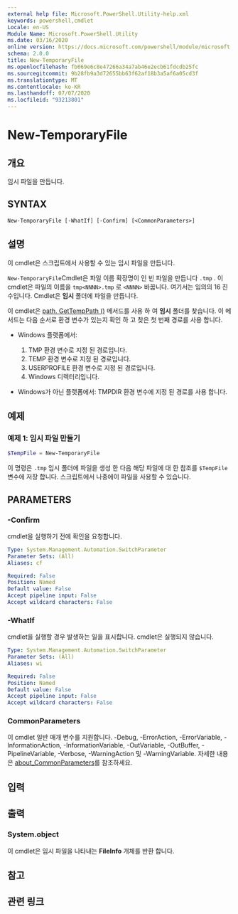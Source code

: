 ```yaml
---
external help file: Microsoft.PowerShell.Utility-help.xml
keywords: powershell,cmdlet
Locale: en-US
Module Name: Microsoft.PowerShell.Utility
ms.date: 03/16/2020
online version: https://docs.microsoft.com/powershell/module/microsoft.powershell.utility/new-temporaryfile?view=powershell-5.1&WT.mc_id=ps-gethelp
schema: 2.0.0
title: New-TemporaryFile
ms.openlocfilehash: fb069e6c8e47266a34a7ab46e2ecb61fdcdb25fc
ms.sourcegitcommit: 9b28fb9a3d72655bb63f62af18b3a5af6a05cd3f
ms.translationtype: MT
ms.contentlocale: ko-KR
ms.lasthandoff: 07/07/2020
ms.locfileid: "93213801"
---
```

# New-TemporaryFile

## 개요
임시 파일을 만듭니다.

## SYNTAX

```
New-TemporaryFile [-WhatIf] [-Confirm] [<CommonParameters>]
```

## 설명

이 cmdlet은 스크립트에서 사용할 수 있는 임시 파일을 만듭니다.

`New-TemporaryFile`Cmdlet은 파일 이름 확장명이 인 빈 파일을 만듭니다 `.tmp` .
이 cmdlet은 파일의 이름을 `tmp<NNNN>.tmp` 로 `<NNNN>` 바꿉니다. 여기서는 임의의 16 진수입니다.
Cmdlet은 **임시** 폴더에 파일을 만듭니다.

이 cmdlet은 [path. GetTempPath ()](/dotnet/api/system.io.path.gettemppath) 메서드를 사용 하 여 **임시** 폴더를 찾습니다. 이 메서드는 다음 순서로 환경 변수가 있는지 확인 하 고 찾은 첫 번째 경로를 사용 합니다.

- Windows 플랫폼에서:

  1. TMP 환경 변수로 지정 된 경로입니다.
  1. TEMP 환경 변수로 지정 된 경로입니다.
  1. USERPROFILE 환경 변수로 지정 된 경로입니다.
  1. Windows 디렉터리입니다.

- Windows가 아닌 플랫폼에서: TMPDIR 환경 변수에 지정 된 경로를 사용 합니다.

## 예제

### 예제 1: 임시 파일 만들기

```powershell
$TempFile = New-TemporaryFile
```

이 명령은 `.tmp` 임시 폴더에 파일을 생성 한 다음 해당 파일에 대 한 참조를 `$TempFile` 변수에 저장 합니다. 스크립트에서 나중에이 파일을 사용할 수 있습니다.

## PARAMETERS

### -Confirm

cmdlet을 실행하기 전에 확인을 요청합니다.

```yaml
Type: System.Management.Automation.SwitchParameter
Parameter Sets: (All)
Aliases: cf

Required: False
Position: Named
Default value: False
Accept pipeline input: False
Accept wildcard characters: False
```

### -WhatIf

cmdlet을 실행할 경우 발생하는 일을 표시합니다.
cmdlet은 실행되지 않습니다.

```yaml
Type: System.Management.Automation.SwitchParameter
Parameter Sets: (All)
Aliases: wi

Required: False
Position: Named
Default value: False
Accept pipeline input: False
Accept wildcard characters: False
```

### CommonParameters

이 cmdlet 일반 매개 변수를 지원합니다. -Debug, -ErrorAction, -ErrorVariable, -InformationAction, -InformationVariable, -OutVariable, -OutBuffer, -PipelineVariable, -Verbose, -WarningAction 및 -WarningVariable. 자세한 내용은 [about_CommonParameters](../Microsoft.PowerShell.Core/About/about_CommonParameters.md)를 참조하세요.

## 입력

## 출력

### System.object

이 cmdlet은 임시 파일을 나타내는 **FileInfo** 개체를 반환 합니다.

## 참고

## 관련 링크
